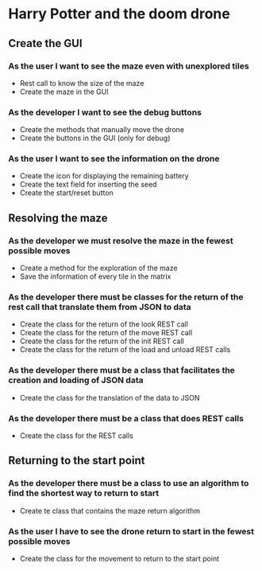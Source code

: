 # Harry Potter and the doom drone




## Create the GUI

### As the user I want to see the maze even with unexplored tiles
- Rest call to know the size of the maze
- Create the maze in the GUI

### As the developer I want to see the debug buttons
- Create the methods that manually move the drone
- Create the buttons in the GUI (only for debug)

### As the user I want to see the information on the drone
- Create the icon for displaying the remaining battery
- Create the text field for inserting the seed
- Create the start/reset button



## Resolving the maze

### As the developer we must resolve the maze in the fewest possible moves
- Create a method for the exploration of the maze
- Save the information of every tile in the matrix

### As the developer there must be classes for the return of the rest call that translate them from JSON to data
- Create the class for the return of the look REST call
- Create the class for the return of the move REST call
- Create the class for the return of the init REST call
- Create the class for the return of the load and unload REST calls

### As the developer there must be a class that facilitates the creation and loading of JSON data
- Create the class for the translation of the data to JSON

### As the developer there must be a class that does REST calls
- Create the class for the REST calls



## Returning to the start point

### As the developer there must be a class to use an algorithm to find the shortest way to return to start
- Create te class that contains the maze return algorithm

### As the user I have to see the drone return to start in the fewest possible moves
- Create the class for the movement to return to the start point
